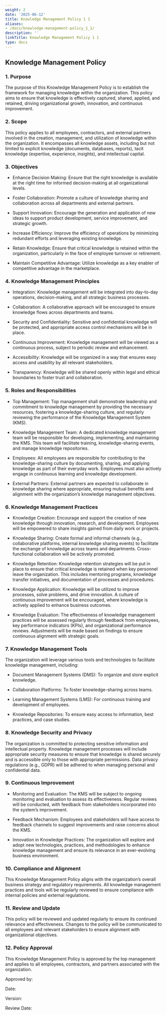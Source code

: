 ```yaml
---
weight: 2
date: '2025-06-12'
title: Knowledge Management Policy 1 1
aliases:
- /docs/knowledge-management-policy_1_1/
description: ''
linkTitle: Knowledge Management Policy 1 1
type: docs
---
```


## Knowledge Management Policy

### 1. Purpose

The purpose of this Knowledge Management Policy is to establish the framework for managing knowledge within the organization. This policy aims to ensure that knowledge is effectively captured, shared, applied, and retained, driving organizational growth, innovation, and continuous improvement.

### 2. Scope

This policy applies to all employees, contractors, and external partners involved in the creation, management, and utilization of knowledge within the organization. It encompasses all knowledge assets, including but not limited to explicit knowledge (documents, databases, reports), tacit knowledge (expertise, experience, insights), and intellectual capital.

### 3. Objectives

- Enhance Decision Making: Ensure that the right knowledge is available at the right time for informed decision-making at all organizational levels.

- Foster Collaboration: Promote a culture of knowledge sharing and collaboration across all departments and external partners.

- Support Innovation: Encourage the generation and application of new ideas to support product development, service improvement, and strategic growth.

- Increase Efficiency: Improve the efficiency of operations by minimizing redundant efforts and leveraging existing knowledge.

- Retain Knowledge: Ensure that critical knowledge is retained within the organization, particularly in the face of employee turnover or retirement.

- Maintain Competitive Advantage: Utilize knowledge as a key enabler of competitive advantage in the marketplace.

### 4. Knowledge Management Principles

- Integration: Knowledge management will be integrated into day-to-day operations, decision-making, and all strategic business processes.

- Collaboration: A collaborative approach will be encouraged to ensure knowledge flows across departments and teams.

- Security and Confidentiality: Sensitive and confidential knowledge will be protected, and appropriate access control mechanisms will be in place.

- Continuous Improvement: Knowledge management will be viewed as a continuous process, subject to periodic review and enhancement.

- Accessibility: Knowledge will be organized in a way that ensures easy access and usability by all relevant stakeholders.

- Transparency: Knowledge will be shared openly within legal and ethical boundaries to foster trust and collaboration.

### 5. Roles and Responsibilities

- Top Management: Top management shall demonstrate leadership and commitment to knowledge management by providing the necessary resources, fostering a knowledge-sharing culture, and regularly reviewing the performance of the Knowledge Management System (KMS).

- Knowledge Management Team: A dedicated knowledge management team will be responsible for developing, implementing, and maintaining the KMS. This team will facilitate training, knowledge-sharing events, and manage knowledge repositories.

- Employees: All employees are responsible for contributing to the knowledge-sharing culture by documenting, sharing, and applying knowledge as part of their everyday work. Employees must also actively engage in continuous learning and knowledge development.

- External Partners: External partners are expected to collaborate in knowledge sharing where appropriate, ensuring mutual benefits and alignment with the organization’s knowledge management objectives.

### 6. Knowledge Management Practices

- Knowledge Creation: Encourage and support the creation of new knowledge through innovation, research, and development. Employees will be empowered to share insights gained from daily work or projects.

- Knowledge Sharing: Create formal and informal channels (e.g., collaborative platforms, internal knowledge sharing events) to facilitate the exchange of knowledge across teams and departments. Cross-functional collaboration will be actively promoted.

- Knowledge Retention: Knowledge retention strategies will be put in place to ensure that critical knowledge is retained when key personnel leave the organization. This includes mentoring programs, knowledge transfer initiatives, and documentation of processes and procedures.

- Knowledge Application: Knowledge will be utilized to improve processes, solve problems, and drive innovation. A culture of continuous improvement will be encouraged, where knowledge is actively applied to enhance business outcomes.

- Knowledge Evaluation: The effectiveness of knowledge management practices will be assessed regularly through feedback from employees, key performance indicators (KPIs), and organizational performance reviews. Adjustments will be made based on findings to ensure continuous alignment with strategic goals.

### 7. Knowledge Management Tools

The organization will leverage various tools and technologies to facilitate knowledge management, including:

- Document Management Systems (DMS): To organize and store explicit knowledge.

- Collaboration Platforms: To foster knowledge-sharing across teams.

- Learning Management Systems (LMS): For continuous training and development of employees.

- Knowledge Repositories: To ensure easy access to information, best practices, and case studies.

### 8. Knowledge Security and Privacy

The organization is committed to protecting sensitive information and intellectual property. Knowledge management processes will include appropriate security measures to ensure that knowledge is shared securely and is accessible only to those with appropriate permissions. Data privacy regulations (e.g., GDPR) will be adhered to when managing personal and confidential data.

### 9. Continuous Improvement

- Monitoring and Evaluation: The KMS will be subject to ongoing monitoring and evaluation to assess its effectiveness. Regular reviews will be conducted, with feedback from stakeholders incorporated into the system’s improvement.

- Feedback Mechanism: Employees and stakeholders will have access to feedback channels to suggest improvements and raise concerns about the KMS.

- Innovation in Knowledge Practices: The organization will explore and adopt new technologies, practices, and methodologies to enhance knowledge management and ensure its relevance in an ever-evolving business environment.

### 10. Compliance and Alignment

This Knowledge Management Policy aligns with the organization’s overall business strategy and regulatory requirements. All knowledge management practices and tools will be regularly reviewed to ensure compliance with internal policies and external regulations.

### 11. Review and Update

This policy will be reviewed and updated regularly to ensure its continued relevance and effectiveness. Changes to the policy will be communicated to all employees and relevant stakeholders to ensure alignment with organizational objectives.

### 12. Policy Approval

This Knowledge Management Policy is approved by the top management and applies to all employees, contractors, and partners associated with the organization.

<!-- Unsupported block type: divider -->

Approved by:

Date:

Version:

Review Date:
